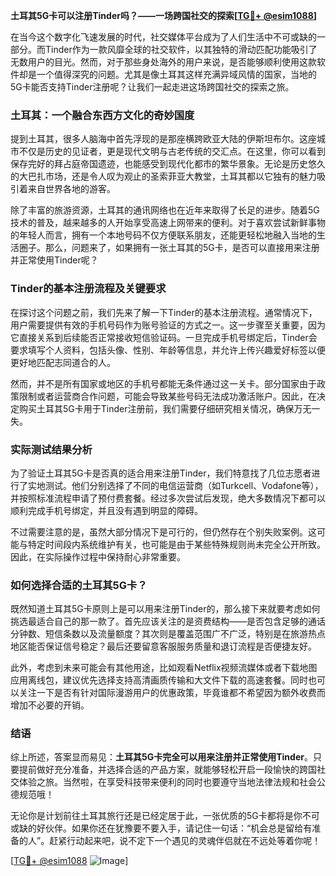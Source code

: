 **土耳其5G卡可以注册Tinder吗？——一场跨国社交的探索[[TG💪+ @esim1088](https://t.me/s/esim1088)]**

在当今这个数字化飞速发展的时代，社交媒体平台成为了人们生活中不可或缺的一部分。而Tinder作为一款风靡全球的社交软件，以其独特的滑动匹配功能吸引了无数用户的目光。然而，对于那些身处海外的用户来说，是否能够顺利使用这款软件却是一个值得深究的问题。尤其是像土耳其这样充满异域风情的国家，当地的5G卡能否支持Tinder注册呢？让我们一起走进这场跨国社交的探索之旅。

### 土耳其：一个融合东西方文化的奇妙国度

提到土耳其，很多人脑海中首先浮现的是那座横跨欧亚大陆的伊斯坦布尔。这座城市不仅是历史的见证者，更是现代文明与古老传统的交汇点。在这里，你可以看到保存完好的拜占庭帝国遗迹，也能感受到现代化都市的繁华景象。无论是历史悠久的大巴扎市场，还是令人叹为观止的圣索菲亚大教堂，土耳其都以它独有的魅力吸引着来自世界各地的游客。

除了丰富的旅游资源，土耳其的通讯网络也在近年来取得了长足的进步。随着5G技术的普及，越来越多的人开始享受高速上网带来的便利。对于喜欢尝试新鲜事物的年轻人而言，拥有一个本地号码不仅方便联系朋友，还能更轻松地融入当地的生活圈子。那么，问题来了，如果拥有一张土耳其的5G卡，是否可以直接用来注册并正常使用Tinder呢？

### Tinder的基本注册流程及关键要求

在探讨这个问题之前，我们先来了解一下Tinder的基本注册流程。通常情况下，用户需要提供有效的手机号码作为账号验证的方式之一。这一步骤至关重要，因为它直接关系到后续能否正常接收短信验证码。一旦完成手机号绑定后，Tinder会要求填写个人资料，包括头像、性别、年龄等信息，并允许上传兴趣爱好标签以便更好地匹配志同道合的人。

然而，并不是所有国家或地区的手机号都能无条件通过这一关卡。部分国家由于政策限制或者运营商合作问题，可能会导致某些号码无法成功激活账户。因此，在决定购买土耳其5G卡用于Tinder注册前，我们需要仔细研究相关情况，确保万无一失。

### 实际测试结果分析

为了验证土耳其5G卡是否真的适合用来注册Tinder，我们特意找了几位志愿者进行了实地测试。他们分别选择了不同的电信运营商（如Turkcell、Vodafone等），并按照标准流程申请了预付费套餐。经过多次尝试后发现，绝大多数情况下都可以顺利完成手机号绑定，并且没有遇到明显的障碍。

不过需要注意的是，虽然大部分情况下是可行的，但仍然存在个别失败案例。这可能与特定时间段内系统维护有关，也可能是由于某些特殊规则尚未完全公开所致。因此，在实际操作过程中保持耐心非常重要。

### 如何选择合适的土耳其5G卡？

既然知道土耳其5G卡原则上是可以用来注册Tinder的，那么接下来就要考虑如何挑选最适合自己的那一款了。首先应该关注的是资费结构——是否包含足够的通话分钟数、短信条数以及流量额度？其次则是覆盖范围广不广泛，特别是在旅游热点地区能否保证信号稳定？最后还要留意客服服务质量和退订流程是否便捷友好。

此外，考虑到未来可能会有其他用途，比如观看Netflix视频流媒体或者下载地图应用离线包，建议优先选择支持高清画质传输和大文件下载的高速套餐。同时也可以关注一下是否有针对国际漫游用户的优惠政策，毕竟谁都不希望因为额外收费而增加不必要的开销。

### 结语

综上所述，答案显而易见：**土耳其5G卡完全可以用来注册并正常使用Tinder**。只要提前做好充分准备，并选择合适的产品方案，就能够轻松开启一段愉快的跨国社交体验之旅。当然啦，在享受科技带来便利的同时也要遵守当地法律法规和社会公德规范哦！

无论你是计划前往土耳其旅行还是已经定居于此，一张优质的5G卡都将是你不可或缺的好伙伴。如果你还在犹豫要不要入手，请记住一句话：“机会总是留给有准备的人”。赶紧行动起来吧，说不定下一个遇见的灵魂伴侣就在不远处等着你呢！

[[TG💪+ @esim1088](https://t.me/s/esim1088) ![Image](https://i.postimg.cc/4NQfJmqS/Snipaste-2025-05-13-00-14-12.png)]